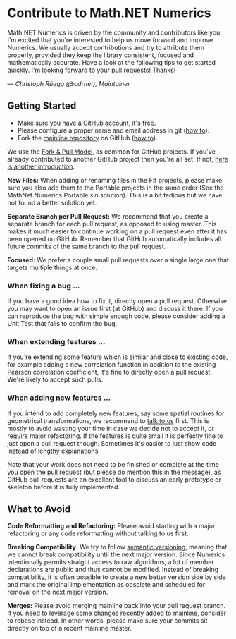 Contribute to Math.NET Numerics
===============================

Math.NET Numerics is driven by the community and contributors like you. I'm excited that you're interested to help us move forward and improve Numerics. We usually accept contributions and try to attribute them properly, provided they keep the library consistent, focused and mathematically accurate. Have a look at the following tips to get started quickly. I'm looking forward to your pull requests! Thanks!

&mdash; *Christoph Rüegg (@cdrnet), Maintainer*

## Getting Started

- Make sure you have a [GitHub account](https://github.com/signup/free), it's free.
- Please configure a proper name and email address in git ([how to](https://help.github.com/articles/set-up-git)).
- Fork the [mainline repository](https://github.com/mathnet/mathnet-numerics) on GitHub ([how to](https://help.github.com/articles/fork-a-repo)).

We use the [Fork & Pull Model](https://help.github.com/articles/using-pull-requests/), as common for GitHub projects. If you've already contributed to another GitHub project then you're all set. If not, [here is another  introduction](https://gun.io/blog/how-to-github-fork-branch-and-pull-request/).

**New Files:**
When adding or renaming files in the F# projects, please make sure you also add them to the Portable projects in the same order (See the MathNet.Numerics.Portable.sln solution). This is a bit tedious but we have not found a better solution yet.

**Separate Branch per Pull Request:**
We recommend that you create a separate branch for each pull request, as opposed to using master. This makes it much easier to continue working on a pull request even after it has been opened on GitHub. Remember that GitHub automatically includes all future commits of the same branch to the pull request.

**Focused:**
We prefer a couple small pull requests over a single large one that targets multiple things at once.

### When fixing a bug ...

If you have a good idea how to fix it, directly open a pull request. Otherwise you may want to open an issue first (at GitHub) and discuss it there. If you can reproduce the bug with simple enough code, please consider adding a Unit Test that fails to confirm the bug.

### When extending features ...

If you're extending some feature which is similar and close to existing code, for example adding a new correlation function in addition to the existing Pearson correlation coefficient, it's fine to directly open a pull request. We're likely to accept such pulls.

### When adding new features ...

If you intend to add completely new features, say some spatial routines for geometrical transformations, we recommend to [talk to us](http://mathnetnumerics.codeplex.com/discussions) first. This is mostly to avoid wasting your time in case we decide not to accept it, or require major refactoring. If the features is quite small it is perfectly fine to just open a pull request though. Sometimes it's easier to just show code instead of lengthy explanations.

Note that your work does not need to be finished or complete at the time you open the pull request (but please do mention this in the message), as GitHub pull requests are an excellent tool to discuss an early prototype or skeleton before it is fully implemented.

## What to Avoid

**Code Reformatting and Refactoring:**
Please avoid starting with a major refactoring or any code reformatting without talking to us first.

**Breaking Compatibility:**
We try to follow [semantic versioning](http://semver.org/), meaning that we cannot break compatibility until the next major version. Since Numerics intentionally permits straight access to raw algorithms, a lot of member declarations are public and thus cannot be modified. Instead of breaking compatibility, it is often possible to create a new better version side by side and mark the original implementation as obsolete and scheduled for removal on the next major version.

**Merges:**
Please avoid merging mainline back into your pull request branch. If you need to leverage some changes recently added to mainline, consider to rebase instead. In other words, please make sure your commits sit directly on top of a recent mainline master.
